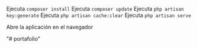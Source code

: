 Ejecuta `composer install`
Ejecuta `composer update`
Ejecuta `php artisan key:generate`
Ejecuta `php artisan cache:clear`
Ejecuta `php artisan serve`

Abre la aplicación en el navegador

"# portafolio" 
